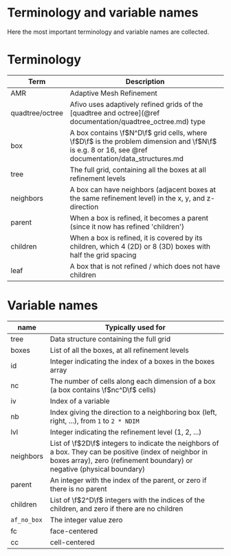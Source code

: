 # Terminology and variable names

Here the most important terminology and variable names are collected.

# Terminology

Term | Description
---|---
AMR | Adaptive Mesh Refinement
quadtree/octree | Afivo uses adaptively refined grids of the [quadtree and octree](@ref documentation/quadtree_octree.md) type
box | A box contains \f$N^D\f$ grid cells, where \f$D\f$ is the problem dimension and \f$N\f$ is e.g. 8 or 16, see @ref documentation/data_structures.md
tree | The full grid, containing all the boxes at all refinement levels
neighbors | A box can have neighbors (adjacent boxes at the same refinement level) in the x, y, and z-direction
parent | When a box is refined, it becomes a parent (since it now has refined 'children')
children | When a box is refined, it is covered by its children, which 4 (2D) or 8 (3D) boxes with half the grid spacing
leaf | A box that is not refined / which does not have children

# Variable names

name | Typically used for
---|---
tree | Data structure containing the full grid
boxes | List of all the boxes, at all refinement levels
id | Integer indicating the index of a boxes in the boxes array
nc | The number of cells along each dimension of a box (a box contains \f$nc^D\f$ cells)
iv | Index of a variable
nb | Index giving the direction to a neighboring box (left, right, ...), from `1` to `2 * NDIM`
lvl | Integer indicating the refinement level (1, 2, ...)
neighbors | List of \f$2D\f$ integers to indicate the neighbors of a box. They can be positive (index of neighbor in boxes array), zero (refinement boundary) or negative (physical boundary)
parent | An integer with the index of the parent, or zero if there is no parent
children | List of \f$2^D\f$ integers with the indices of the children, and zero if there are no children
`af_no_box` | The integer value zero
fc | face-centered
cc | cell-centered



